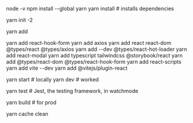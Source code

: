 node -v
npm install --global yarn
yarn install   # installs dependencies

yarn init -2

yarn add


yarn add react-hook-form 
yarn add axios
yarn add react react-dom @types/react @types/axios
yarn add --dev @types/react-hot-loader
yarn add react-modal 
yarn add typescript tailwindcss @storybook/react 
yarn add @types/react-dom @types/react-hook-form
yarn add react-scripts
yarn add vite --dev
yarn add @vitejs/plugin-react

yarn start   # locally
yarn dev # worked

yarn test    # Jest, the testing framework, in watchmode

yarn build  # for prod

yarn cache clean